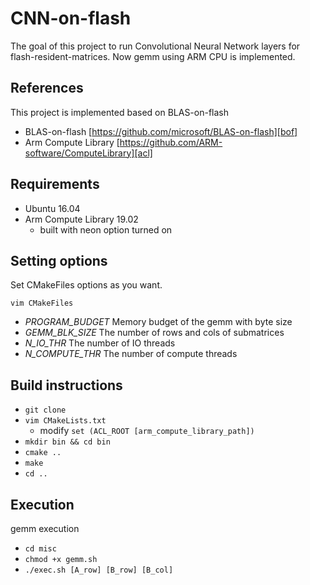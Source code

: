 # CNN-on-flash
The goal of this project to run Convolutional Neural Network layers for flash-resident-matrices.
Now gemm using ARM CPU is implemented.

## References
This project is implemented based on BLAS-on-flash 
* BLAS-on-flash  [https://github.com/microsoft/BLAS-on-flash][bof]
* Arm Compute Library  [https://github.com/ARM-software/ComputeLibrary][acl]

## Requirements
* Ubuntu 16.04
* Arm Compute Library 19.02
  * built with neon option turned on

## Setting options
Set CMakeFiles options as you want.
```
vim CMakeFiles
```
* _PROGRAM\_BUDGET_  Memory budget of the gemm with byte size
* _GEMM\_BLK\_SIZE_  The number of rows and cols of submatrices
* _N\_IO\_THR_  The number of IO threads
* _N\_COMPUTE\_THR_  The number of compute threads

## Build instructions
* `git clone`
* `vim CMakeLists.txt`
    * modify `set (ACL_ROOT [arm_compute_library_path])` 
* `mkdir bin && cd bin`
* `cmake ..`
* `make`
* `cd ..`

## Execution
gemm execution
* `cd misc`
* `chmod +x gemm.sh`
* `./exec.sh [A_row] [B_row] [B_col]`


[bof]:https://github.com/microsoft/BLAS-on-flash
[acl]:https://github.com/ARM-software/ComputeLibrary
